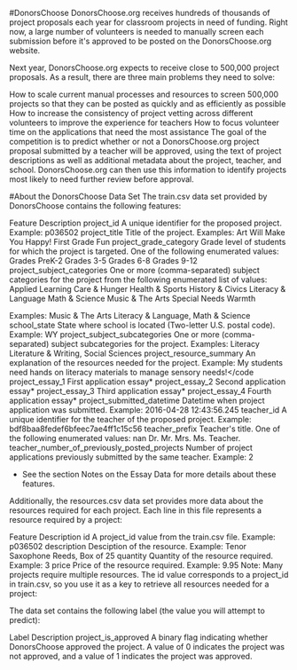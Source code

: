 #DonorsChoose
DonorsChoose.org receives hundreds of thousands of project proposals each year for classroom projects in need of funding. Right now, a large number of volunteers is needed to manually screen each submission before it's approved to be posted on the DonorsChoose.org website.

Next year, DonorsChoose.org expects to receive close to 500,000 project proposals. As a result, there are three main problems they need to solve:

How to scale current manual processes and resources to screen 500,000 projects so that they can be posted as quickly and as efficiently as possible
How to increase the consistency of project vetting across different volunteers to improve the experience for teachers
How to focus volunteer time on the applications that need the most assistance
The goal of the competition is to predict whether or not a DonorsChoose.org project proposal submitted by a teacher will be approved, using the text of project descriptions as well as additional metadata about the project, teacher, and school. DonorsChoose.org can then use this information to identify projects most likely to need further review before approval.

#About the DonorsChoose Data Set
The train.csv data set provided by DonorsChoose contains the following features:

Feature	Description
project_id	A unique identifier for the proposed project. Example: p036502
project_title	Title of the project. Examples:
Art Will Make You Happy!
First Grade Fun
project_grade_category	Grade level of students for which the project is targeted. One of the following enumerated values:
Grades PreK-2
Grades 3-5
Grades 6-8
Grades 9-12
project_subject_categories	One or more (comma-separated) subject categories for the project from the following enumerated list of values:
Applied Learning
Care & Hunger
Health & Sports
History & Civics
Literacy & Language
Math & Science
Music & The Arts
Special Needs
Warmth

Examples:
Music & The Arts
Literacy & Language, Math & Science
school_state	State where school is located (Two-letter U.S. postal code). Example: WY
project_subject_subcategories	One or more (comma-separated) subject subcategories for the project. Examples:
Literacy
Literature & Writing, Social Sciences
project_resource_summary	An explanation of the resources needed for the project. Example:
My students need hands on literacy materials to manage sensory needs!</code
project_essay_1	First application essay*
project_essay_2	Second application essay*
project_essay_3	Third application essay*
project_essay_4	Fourth application essay*
project_submitted_datetime	Datetime when project application was submitted. Example: 2016-04-28 12:43:56.245
teacher_id	A unique identifier for the teacher of the proposed project. Example: bdf8baa8fedef6bfeec7ae4ff1c15c56
teacher_prefix	Teacher's title. One of the following enumerated values:
nan
Dr.
Mr.
Mrs.
Ms.
Teacher.
teacher_number_of_previously_posted_projects	Number of project applications previously submitted by the same teacher. Example: 2
* See the section Notes on the Essay Data for more details about these features.

Additionally, the resources.csv data set provides more data about the resources required for each project. Each line in this file represents a resource required by a project:

Feature	Description
id	A project_id value from the train.csv file. Example: p036502
description	Desciption of the resource. Example: Tenor Saxophone Reeds, Box of 25
quantity	Quantity of the resource required. Example: 3
price	Price of the resource required. Example: 9.95
Note: Many projects require multiple resources. The id value corresponds to a project_id in train.csv, so you use it as a key to retrieve all resources needed for a project:

The data set contains the following label (the value you will attempt to predict):

Label	Description
project_is_approved	A binary flag indicating whether DonorsChoose approved the project. A value of 0 indicates the project was not approved, and a value of 1 indicates the project was approved.
